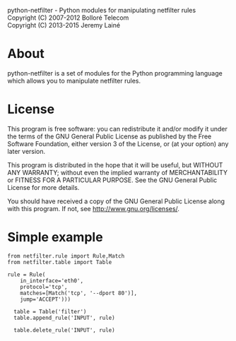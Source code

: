 python-netfilter - Python modules for manipulating netfilter rules  
Copyright (C) 2007-2012 Bolloré Telecom  
Copyright (C) 2013-2015 Jeremy Lainé

About
=====

python-netfilter is a set of modules for the Python programming language which
allows you to manipulate netfilter rules.

License
=======

This program is free software: you can redistribute it and/or modify
it under the terms of the GNU General Public License as published by
the Free Software Foundation, either version 3 of the License, or
(at your option) any later version.

This program is distributed in the hope that it will be useful,
but WITHOUT ANY WARRANTY; without even the implied warranty of
MERCHANTABILITY or FITNESS FOR A PARTICULAR PURPOSE.  See the
GNU General Public License for more details.

You should have received a copy of the GNU General Public License
along with this program.  If not, see <http://www.gnu.org/licenses/>.

Simple example
==============

    from netfilter.rule import Rule,Match
    from netfilter.table import Table

    rule = Rule(
        in_interface='eth0',
        protocol='tcp',
        matches=[Match('tcp', '--dport 80')],
        jump='ACCEPT')))

      table = Table('filter')
      table.append_rule('INPUT', rule)

      table.delete_rule('INPUT', rule)
